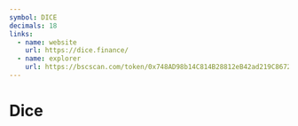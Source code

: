 ```yaml
---
symbol: DICE
decimals: 18
links:
  - name: website
    url: https://dice.finance/
  - name: explorer
    url: https://bscscan.com/token/0x748AD98b14C814B28812eB42ad219C8672909879
---
```


# Dice

